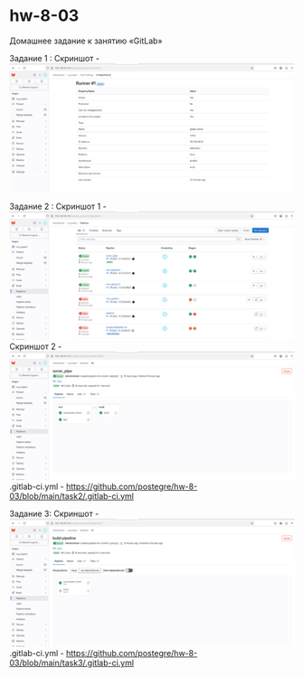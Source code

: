 # hw-8-03
Домашнее задание к занятию «GitLab»

Задание 1 : 
Скриншот - ![alt text](https://github.com/postegre/hw-8-03/blob/main/task1/Task_1.png)



Задание 2 : 
Скриншот 1 - ![alt text](https://github.com/postegre/hw-8-03/blob/main/task2/Task_2.1.png)
Скриншот 2 - ![alt text](https://github.com/postegre/hw-8-03/blob/main/task2/Task_2.2.png)
.gitlab-ci.yml - https://github.com/postegre/hw-8-03/blob/main/task2/.gitlab-ci.yml



Задание 3:
Скриншот - ![alt text](https://github.com/postegre/hw-8-03/blob/main/task3/task_3.png)
.gitlab-ci.yml - https://github.com/postegre/hw-8-03/blob/main/task3/.gitlab-ci.yml
